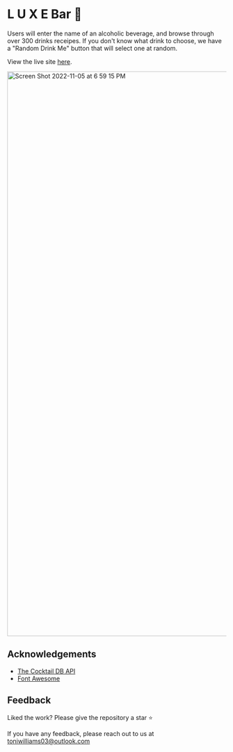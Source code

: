 # L U X E Bar 🍹

Users will enter the name of an alcoholic beverage, and browse through over 300 drinks receipes.  If you don't know what drink to choose, we have a "Random Drink Me" button that will select one at random. 



View the live site [here](https://luxebar.netlify.app/).

<img width="1300" alt="Screen Shot 2022-11-05 at 6 59 15 PM" src="https://user-images.githubusercontent.com/100317017/200144572-3ae0bdbd-ac54-4483-a0ce-d463ceb8958b.png">


## Acknowledgements

 - [The Cocktail DB API](https://www.thecocktaildb.com/)
 - [Font Awesome](https://fontawesome.com/)


## Feedback

Liked the work? Please give the repository a star ⭐️

If you have any feedback, please reach out to us at toniwilliams03@outlook.com


